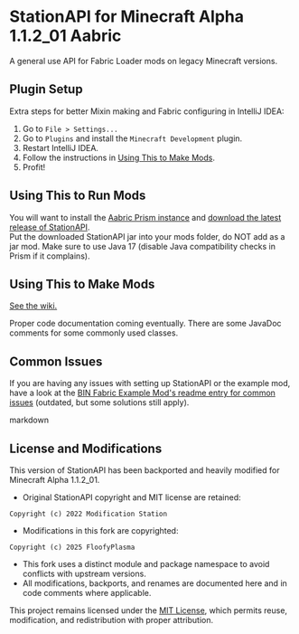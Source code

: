 # StationAPI for Minecraft Alpha 1.1.2_01 Aabric

<!---
Buildbot moment.
-->

A general use API for Fabric Loader mods on legacy Minecraft versions.

## Plugin Setup

Extra steps for better Mixin making and Fabric configuring in IntelliJ IDEA:

1. Go to `File > Settings...`
2. Go to `Plugins` and install the `Minecraft Development` plugin.
3. Restart IntelliJ IDEA.
4. Follow the instructions in [Using This to Make Mods](#using-this-to-make-mods).
5. Profit!

## Using This to Run Mods

You will want to install the [Aabric Prism instance](https://github.com/FloofyPlasma/aabric-example-mod) and [download the latest release of StationAPI](https://modrinth.com/mod/stationapi/version/latest).  
Put the downloaded StationAPI jar into your mods folder, do NOT add as a jar mod.
Make sure to use Java 17 (disable Java compatibility checks in Prism if it complains).

## Using This to Make Mods

[See the wiki.](https://github.com/ModificationStation/StationAPI/wiki)

Proper code documentation coming eventually. There are some JavaDoc comments for some commonly used classes.

## Common Issues

If you are having any issues with setting up StationAPI or the example mod, have a look at the [BIN Fabric Example Mod's readme entry for common issues](https://github.com/calmilamsy/BIN-fabric-example-mod/#common-issues) (outdated, but some solutions still apply).  

markdown
## License and Modifications

This version of StationAPI has been backported and heavily modified for Minecraft Alpha 1.1.2_01.  

- Original StationAPI copyright and MIT license are retained:
```
Copyright (c) 2022 Modification Station
```

- Modifications in this fork are copyrighted:

```
Copyright (c) 2025 FloofyPlasma
```

- This fork uses a distinct module and package namespace to avoid conflicts with upstream versions.  
- All modifications, backports, and renames are documented here and in code comments where applicable.  

This project remains licensed under the [MIT License](LICENSE), which permits reuse, modification, and redistribution with proper attribution.
